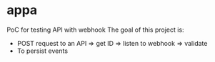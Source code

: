# appa
PoC for testing API with webhook
The goal of this project is:  
- POST request to an API => get ID => listen to webhook => validate 
- To persist events
